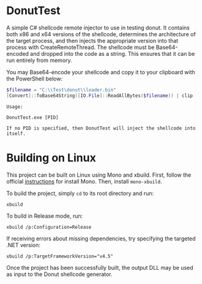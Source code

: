 # DonutTest

A simple C# shellcode remote injector to use in testing donut. It contains both x86 and x64 versions of the shellcode, determines the architecture of the target process, and then injects the appropriate version into that process with CreateRemoteThread. The shellcode must be Base64-encoded and dropped into the code as a string. This ensures that it can be run entirely from memory.

You may Base64-encode your shellcode and copy it to your clipboard with the PowerShell below:

```powershell
$filename = "C:\\Test\donut\\loader.bin"
[Convert]::ToBase64String([IO.File]::ReadAllBytes($filename)) | clip
```

```
Usage:

DonutTest.exe [PID]

If no PID is specified, then DonutTest will inject the shellcode into itself.
```

# Building on Linux

This project can be built on Linux using Mono and xbuild. First, follow the official [instructions](https://www.mono-project.com/download/stable/#download-lin) for install Mono. Then, install `mono-xbuild`.

To build the project, simply `cd` to its root directory and run:

```
xbuild
```

To build in Release mode, run:

```
xbuild /p:Configuration=Release
```

If receiving errors about missing dependencies, try specifying the targeted .NET version:

```
xbuild /p:TargetFrameworkVersion="v4.5"
```

Once the project has been successfully built, the output DLL may be used as input to the Donut shellcode generator.
